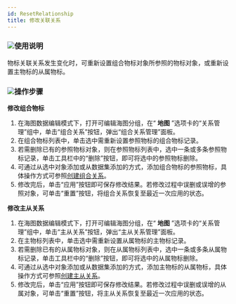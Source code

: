 ```yaml
---
id: ResetRelationship
title: 修改关联关系
---
```

### ![](../../../../img/read.gif)使用说明

物标关联关系发生变化时，可重新设置组合物标对象所参照的物标对象，或重新设置主物标的从属物标。

### ![](../../../../img/read.gif)操作步骤

**修改组合物标**

  1. 在海图数据编辑模式下，打开可编辑海图分组，在“ **地图** ”选项卡的“关系管理”组中，单击“组合关系”按钮，弹出“组合关系管理”面板。
  2. 在组合物标列表中，单击选中需重新设置参照物标的组合物标记录。
  3. 若需删除已有的参照物标对象，则在参照物标列表中，选中一条或多条参照物标记录，单击工具栏中的“删除”按钮，即可将选中的参照物标删除。
  4. 可通过从选中对象添加或从数据集添加的方式，添加组合物标的参照物标，具体操作方式可参照[创建组合关系](CreateCollection.htm)。
  5. 修改完后，单击“应用”按钮即可保存修改结果。若修改过程中误删或误增的参照对象，可单击“重置”按钮，将组合关系恢复至最近一次应用的状态。

**修改主从关系**

  1. 在海图数据编辑模式下，打开可编辑海图分组，在“ **地图** ”选项卡的“关系管理”组中，单击“主从关系”按钮，弹出“主从关系管理”面板。
  2. 在主物标列表中，单击选中需重新设置从属物标的主物标记录。
  3. 若需删除已有的从属物标对象，则在从属物标列表中，选中一条或多条从属物标记录，单击工具栏中的“删除”按钮，即可将选中的从属物标删除。
  4. 可通过从选中对象添加或从数据集添加的方式，添加主物标的从属物标，具体操作方式可参照[创建主从关系](CreateMasterSlave.htm)。
  5. 修改完后，单击“应用”按钮即可保存修改结果。若修改过程中误删或误增的从属对象，可单击“重置”按钮，将主从关系恢复至最近一次应用的状态。

